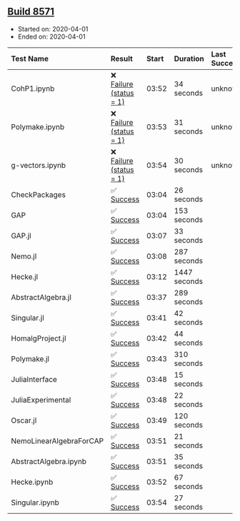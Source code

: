 ## [Build 8571](https://oscarci.mathematik.uni-kl.de/job/oscar/8571/)

* Started on: 2020-04-01
* Ended on: 2020-04-01

| Test Name    | Result | Start | Duration | Last Success | First Failure |
|:-------------|:-------|:------|:---------|:-------------|:--------------|
| CohP1.ipynb | ❌ [Failure (status = 1)](https://oscarci.mathematik.uni-kl.de/job/oscar/8571/artifact/logs/build-8571/CohP1.ipynb.log) | 03:52 | 34 seconds | unknown | unknown |
| Polymake.ipynb | ❌ [Failure (status = 1)](https://oscarci.mathematik.uni-kl.de/job/oscar/8571/artifact/logs/build-8571/Polymake.ipynb.log) | 03:53 | 31 seconds | unknown | unknown |
| g-vectors.ipynb | ❌ [Failure (status = 1)](https://oscarci.mathematik.uni-kl.de/job/oscar/8571/artifact/logs/build-8571/g-vectors.ipynb.log) | 03:54 | 30 seconds | unknown | unknown |
| CheckPackages | ✅ [Success](https://oscarci.mathematik.uni-kl.de/job/oscar/8571/artifact/logs/build-8571/CheckPackages.log) | 03:04 | 26 seconds |  |  |
| GAP | ✅ [Success](https://oscarci.mathematik.uni-kl.de/job/oscar/8571/artifact/logs/build-8571/GAP.log) | 03:04 | 153 seconds |  |  |
| GAP.jl | ✅ [Success](https://oscarci.mathematik.uni-kl.de/job/oscar/8571/artifact/logs/build-8571/GAP.jl.log) | 03:07 | 33 seconds |  |  |
| Nemo.jl | ✅ [Success](https://oscarci.mathematik.uni-kl.de/job/oscar/8571/artifact/logs/build-8571/Nemo.jl.log) | 03:08 | 287 seconds |  |  |
| Hecke.jl | ✅ [Success](https://oscarci.mathematik.uni-kl.de/job/oscar/8571/artifact/logs/build-8571/Hecke.jl.log) | 03:12 | 1447 seconds |  |  |
| AbstractAlgebra.jl | ✅ [Success](https://oscarci.mathematik.uni-kl.de/job/oscar/8571/artifact/logs/build-8571/AbstractAlgebra.jl.log) | 03:37 | 289 seconds |  |  |
| Singular.jl | ✅ [Success](https://oscarci.mathematik.uni-kl.de/job/oscar/8571/artifact/logs/build-8571/Singular.jl.log) | 03:41 | 42 seconds |  |  |
| HomalgProject.jl | ✅ [Success](https://oscarci.mathematik.uni-kl.de/job/oscar/8571/artifact/logs/build-8571/HomalgProject.jl.log) | 03:42 | 44 seconds |  |  |
| Polymake.jl | ✅ [Success](https://oscarci.mathematik.uni-kl.de/job/oscar/8571/artifact/logs/build-8571/Polymake.jl.log) | 03:43 | 310 seconds |  |  |
| JuliaInterface | ✅ [Success](https://oscarci.mathematik.uni-kl.de/job/oscar/8571/artifact/logs/build-8571/JuliaInterface.log) | 03:48 | 15 seconds |  |  |
| JuliaExperimental | ✅ [Success](https://oscarci.mathematik.uni-kl.de/job/oscar/8571/artifact/logs/build-8571/JuliaExperimental.log) | 03:48 | 22 seconds |  |  |
| Oscar.jl | ✅ [Success](https://oscarci.mathematik.uni-kl.de/job/oscar/8571/artifact/logs/build-8571/Oscar.jl.log) | 03:49 | 120 seconds |  |  |
| NemoLinearAlgebraForCAP | ✅ [Success](https://oscarci.mathematik.uni-kl.de/job/oscar/8571/artifact/logs/build-8571/NemoLinearAlgebraForCAP.log) | 03:51 | 21 seconds |  |  |
| AbstractAlgebra.ipynb | ✅ [Success](https://oscarci.mathematik.uni-kl.de/job/oscar/8571/artifact/logs/build-8571/AbstractAlgebra.ipynb.log) | 03:51 | 35 seconds |  |  |
| Hecke.ipynb | ✅ [Success](https://oscarci.mathematik.uni-kl.de/job/oscar/8571/artifact/logs/build-8571/Hecke.ipynb.log) | 03:52 | 67 seconds |  |  |
| Singular.ipynb | ✅ [Success](https://oscarci.mathematik.uni-kl.de/job/oscar/8571/artifact/logs/build-8571/Singular.ipynb.log) | 03:54 | 27 seconds |  |  |
